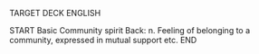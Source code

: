 TARGET DECK
ENGLISH

START
Basic
Community spirit
Back: n. Feeling of belonging to a community, expressed in mutual support etc.
END
